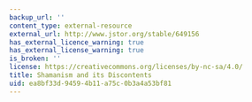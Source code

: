```yaml
---
backup_url: ''
content_type: external-resource
external_url: http://www.jstor.org/stable/649156
has_external_licence_warning: true
has_external_license_warning: true
is_broken: ''
license: https://creativecommons.org/licenses/by-nc-sa/4.0/
title: Shamanism and its Discontents
uid: ea8bf33d-9459-4b11-a75c-0b3a4a53bf81
---
```

